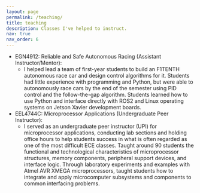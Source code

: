 ```yaml
---
layout: page
permalink: /teaching/
title: teaching
description: Classes I've helped to instruct.
nav: true
nav_order: 6
---
```


- EGN4912: Reliable and Safe Autonomous Racing (Assistant Instructor/Mentor):
  - I helped lead a team of first-year students to build an F1TENTH autonomous race car and design control algorithms for it. Students had little experience with programming and Python, but were able to autonomously race cars by the end of the semester using PID control and the follow-the-gap algorithm. Students learned how to use Python and interface directly with ROS2 and Linux operating systems on Jetson Xavier development boards.
- EEL4744C: Microprocessor Applications (Undergraduate Peer Instructor):
  - I served as an undergraduate peer instructor (UPI) for microprocessor applications, conducting lab sections and holding office hours to help students success in what is often regarded as one of the most difficult ECE classes. Taught around 90 students the functional and technological characteristics of microprocessor structures, memory components, peripheral support devices, and interface logic. Through laboratory experiments and examples with Atmel AVR XMEGA microprocessors, taught students how to integrate and apply microcomputer subsystems and components to common interfacing problems.
